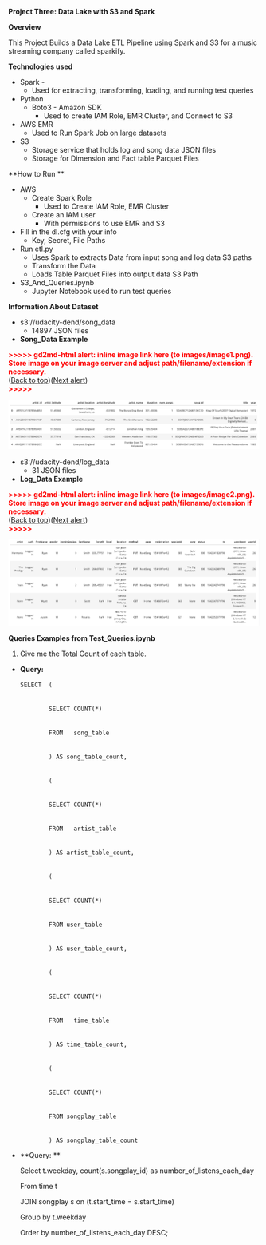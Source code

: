 **Project Three: Data Lake with S3 and Spark**

 

**Overview**

This Project Builds a Data Lake ETL Pipeline using Spark and S3 for a music streaming company called sparkify.

**Technologies used**



*   Spark -
    *   Used for extracting, transforming, loading, and running test queries
*   Python 
    *   Boto3 - Amazon SDK
        *   Used to create IAM Role, EMR Cluster, and Connect to S3 
*   AWS EMR
    *   Used to Run Spark Job on large datasets
*   S3 
    *   Storage service that holds log and song data JSON files
    *   Storage for Dimension and Fact table Parquet Files

**How to Run **



*   AWS
    *   Create Spark Role
        *   Used to Create IAM Role, EMR Cluster
    *   Create an IAM user 
        *   With permissions to use EMR and S3
*   Fill in the dl.cfg with your info
    *   Key, Secret, File Paths
*   Run etl.py
    *   Uses Spark to extracts Data from input song and log data S3 paths
    *   Transform the Data
    *   Loads Table Parquet Files into output data S3 Path
*   S3_And_Queries.ipynb
    *   Jupyter Notebook used to run test queries

**Information About Dataset**



*   s3://udacity-dend/song_data
    *   14897 JSON files
*   **Song_Data Example**



<p id="gdcalert1" ><span style="color: red; font-weight: bold">>>>>>  gd2md-html alert: inline image link here (to images/image1.png). Store image on your image server and adjust path/filename/extension if necessary. </span><br>(<a href="#">Back to top</a>)(<a href="#gdcalert2">Next alert</a>)<br><span style="color: red; font-weight: bold">>>>>> </span></p>


![alt_text](Song_Data.png "image_tooltip")




*   s3://udacity-dend/log_data
    *   31 JSON files
*   **Log_Data Example**



<p id="gdcalert2" ><span style="color: red; font-weight: bold">>>>>>  gd2md-html alert: inline image link here (to images/image2.png). Store image on your image server and adjust path/filename/extension if necessary. </span><br>(<a href="#">Back to top</a>)(<a href="#gdcalert3">Next alert</a>)<br><span style="color: red; font-weight: bold">>>>>> </span></p>


![alt_text](Log_Data.png "image_tooltip")


**Queries Examples from Test_Queries.ipynb**

1. Give me the Total Count of each table.



*   **Query:** 

        SELECT  (


                SELECT COUNT(*)


                FROM   song_table


                ) AS song_table_count,


                (


                SELECT COUNT(*)


                FROM   artist_table


                ) AS artist_table_count,


                (


                SELECT COUNT(*)


                FROM user_table


                ) AS user_table_count,


                (


                SELECT COUNT(*)


                FROM   time_table


                ) AS time_table_count,


                (


                SELECT COUNT(*)


                FROM songplay_table


                ) AS songplay_table_count


           

*   **Query: **

    Select t.weekday, count(s.songplay_id) as number_of_listens_each_day


    From time t


    JOIN songplay s  on (t.start_time = s.start_time)


    Group by t.weekday


    Order by number_of_listens_each_day DESC;



